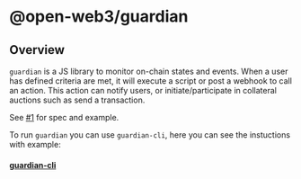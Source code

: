 # @open-web3/guardian


## Overview

`guardian` is a JS library to monitor on-chain states and events. When a user has defined criteria are met, it will execute a script or post a webhook to call an action. This action can notify users, or initiate/participate in collateral auctions such as send a transaction.

See [#1](https://github.com/open-web3-stack/guardian/issues/1) for spec and example.

To run `guardian` you can use `guardian-cli`, here you can see the instuctions with example:
#### [guardian-cli](https://github.com/open-web3-stack/guardian/tree/master/packages/guardian-cli)
